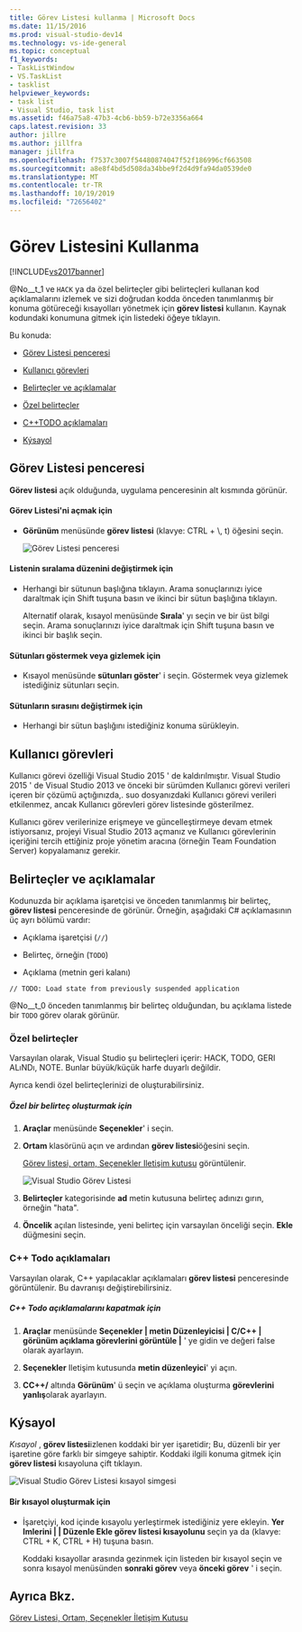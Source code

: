 ```yaml
---
title: Görev Listesi kullanma | Microsoft Docs
ms.date: 11/15/2016
ms.prod: visual-studio-dev14
ms.technology: vs-ide-general
ms.topic: conceptual
f1_keywords:
- TaskListWindow
- VS.TaskList
- tasklist
helpviewer_keywords:
- task list
- Visual Studio, task list
ms.assetid: f46a75a8-47b3-4cb6-bb59-b72e3356a664
caps.latest.revision: 33
author: jillre
ms.author: jillfra
manager: jillfra
ms.openlocfilehash: f7537c3007f54480874047f52f186996cf663508
ms.sourcegitcommit: a8e8f4bd5d508da34bbe9f2d4d9fa94da0539de0
ms.translationtype: MT
ms.contentlocale: tr-TR
ms.lasthandoff: 10/19/2019
ms.locfileid: "72656402"
---
```

# <a name="using-the-task-list"></a>Görev Listesini Kullanma
[!INCLUDE[vs2017banner](../includes/vs2017banner.md)]

@No__t_1 ve `HACK` ya da özel belirteçler gibi belirteçleri kullanan kod açıklamalarını izlemek ve sizi doğrudan kodda önceden tanımlanmış bir konuma götüreceği kısayolları yönetmek için **görev listesi** kullanın. Kaynak kodundaki konumuna gitmek için listedeki öğeye tıklayın.

 Bu konuda:

- [Görev Listesi penceresi](../ide/using-the-task-list.md#taskListWindow)

- [Kullanıcı görevleri](../ide/using-the-task-list.md#userTasks)

- [Belirteçler ve açıklamalar](../ide/using-the-task-list.md#tokensComments)

- [Özel belirteçler](../ide/using-the-task-list.md#customTokens)

- [C++TODO açıklamaları](../ide/using-the-task-list.md#cppComments)

- [Kýsayol](../ide/using-the-task-list.md#shortcuts)

## <a name="taskListWindow"></a>Görev Listesi penceresi
 **Görev listesi** açık olduğunda, uygulama penceresinin alt kısmında görünür.

#### <a name="to-open-the-task-list"></a>Görev Listesi'ni açmak için

- **Görünüm** menüsünde **görev listesi** (klavye: CTRL + \\, t) öğesini seçin.

     ![Görev Listesi penceresi](../ide/media/vs2015-task-list.png "vs2015_task_list")

#### <a name="to-change-the-sort-order-of-the-list"></a>Listenin sıralama düzenini değiştirmek için

- Herhangi bir sütunun başlığına tıklayın. Arama sonuçlarınızı iyice daraltmak için Shift tuşuna basın ve ikinci bir sütun başlığına tıklayın.

     Alternatif olarak, kısayol menüsünde **Sırala**' yı seçin ve bir üst bilgi seçin. Arama sonuçlarınızı iyice daraltmak için Shift tuşuna basın ve ikinci bir başlık seçin.

#### <a name="to-show-or-hide-columns"></a>Sütunları göstermek veya gizlemek için

- Kısayol menüsünde **sütunları göster**' i seçin. Göstermek veya gizlemek istediğiniz sütunları seçin.

#### <a name="to-change-the-order-of-the-columns"></a>Sütunların sırasını değiştirmek için

- Herhangi bir sütun başlığını istediğiniz konuma sürükleyin.

## <a name="userTasks"></a>Kullanıcı görevleri
 Kullanıcı görevi özelliği Visual Studio 2015 ' de kaldırılmıştır. Visual Studio 2015 ' de Visual Studio 2013 ve önceki bir sürümden Kullanıcı görevi verileri içeren bir çözümü açtığınızda,. suo dosyanızdaki Kullanıcı görevi verileri etkilenmez, ancak Kullanıcı görevleri görev listesinde gösterilmez.

 Kullanıcı görev verilerinize erişmeye ve güncelleştirmeye devam etmek istiyorsanız, projeyi Visual Studio 2013 açmanız ve Kullanıcı görevlerinin içeriğini tercih ettiğiniz proje yönetim aracına (örneğin Team Foundation Server) kopyalamanız gerekir.

## <a name="tokensComments"></a>Belirteçler ve açıklamalar
 Kodunuzda bir açıklama işaretçisi ve önceden tanımlanmış bir belirteç, **görev listesi** penceresinde de görünür. Örneğin, aşağıdaki C# açıklamasının üç ayrı bölümü vardır:

- Açıklama işaretçisi (`//`)

- Belirteç, örneğin (`TODO`)

- Açıklama (metnin geri kalanı)

```
// TODO: Load state from previously suspended application
```

 @No__t_0 önceden tanımlanmış bir belirteç olduğundan, bu açıklama listede bir `TODO` görev olarak görünür.

### <a name="customTokens"></a>Özel belirteçler
 Varsayılan olarak, Visual Studio şu belirteçleri içerir: HACK, TODO, GERI ALıNDı, NOTE. Bunlar büyük/küçük harfe duyarlı değildir.

 Ayrıca kendi özel belirteçlerinizi de oluşturabilirsiniz.

##### <a name="to-create-a-custom-token"></a>Özel bir belirteç oluşturmak için

1. **Araçlar** menüsünde **Seçenekler**' i seçin.

2. **Ortam** klasörünü açın ve ardından **görev listesi**öğesini seçin.

     [Görev listesi, ortam, Seçenekler Iletişim kutusu](../ide/reference/task-list-environment-options-dialog-box.md) görüntülenir.

     ![Visual Studio Görev Listesi](../ide/media/vs2015-task-list-options.png "vs2015_task_list_options")

3. **Belirteçler** kategorisinde **ad** metin kutusuna belirteç adınızı gırın, örneğin "hata".

4. **Öncelik** açılan listesinde, yeni belirteç için varsayılan önceliği seçin. **Ekle** düğmesini seçin.

### <a name="cppComments"></a>C++ Todo açıklamaları
 Varsayılan olarak, C++ yapılacaklar açıklamaları **görev listesi** penceresinde görüntülenir. Bu davranışı değiştirebilirsiniz.

##### <a name="to-turn-off-c-todo-comments"></a>C++ Todo açıklamalarını kapatmak için

1. **Araçlar** menüsünde **Seçenekler &#124; metin Düzenleyicisi &#124; C/C++ &#124; görünüm açıklama görevlerini görüntüle &#124;**  ' ye gidin ve değeri false olarak ayarlayın.

2. **Seçenekler** Iletişim kutusunda **metin düzenleyici**' yi açın.

3. **CC++/** altında **Görünüm**' ü seçin ve açıklama oluşturma **görevlerini** **yanlış**olarak ayarlayın.

## <a name="shortcuts"></a>Kýsayol
 *Kısayol* , **görev listesi**izlenen koddaki bir yer işaretidir; Bu, düzenli bir yer işaretine göre farklı bir simgeye sahiptir. Koddaki ilgili konuma gitmek için **görev listesi** kısayoluna çift tıklayın.

 ![Visual Studio Görev Listesi kısayol simgesi](../ide/media/vs2015-task-list-bookmark.png "vs2015_task_list_bookmark")

#### <a name="to-create-a-shortcut"></a>Bir kısayol oluşturmak için

- İşaretçiyi, kod içinde kısayolu yerleştirmek istediğiniz yere ekleyin. **Yer Imlerini &#124; &#124; Düzenle Ekle görev listesi kısayolunu** seçin ya da (klavye: CTRL + K, CTRL + H) tuşuna basın.

     Koddaki kısayollar arasında gezinmek için listeden bir kısayol seçin ve sonra kısayol menüsünden **sonraki görev** veya **önceki görev** ' i seçin.

## <a name="see-also"></a>Ayrıca Bkz.
 [Görev Listesi, Ortam, Seçenekler İletişim Kutusu](../ide/reference/task-list-environment-options-dialog-box.md)
